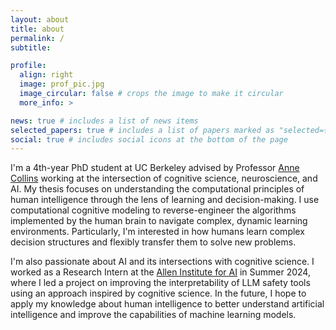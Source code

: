 ```yaml
---
layout: about
title: about
permalink: /
subtitle: 

profile:
  align: right
  image: prof_pic.jpg
  image_circular: false # crops the image to make it circular
  more_info: >

news: true # includes a list of news items
selected_papers: true # includes a list of papers marked as "selected={true}"
social: true # includes social icons at the bottom of the page
---
```


I'm a 4th-year PhD student at UC Berkeley advised by Professor [Anne Collins](https://ccn.studentorg.berkeley.edu/) working at the intersection of cognitive science, neuroscience, and AI. My thesis focuses on understanding the computational principles of human intelligence through the lens of learning and decision-making. I use computational cognitive modeling to reverse-engineer the algorithms implemented by the human brain to navigate complex, dynamic learning environments. Particularly, I'm interested in how humans learn complex decision structures and flexibly transfer them to solve new problems. 

I'm also passionate about AI and its intersections with cognitive science. I worked as a Research Intern at the [Allen Institute for AI](https://allenai.org) in Summer 2024, where I led a project on improving the interpretability of LLM safety tools using an approach inspired by cognitive science. In the future, I hope to apply my knowledge about human intelligence to better understand artificial intelligence and improve the capabilities of machine learning models. 
